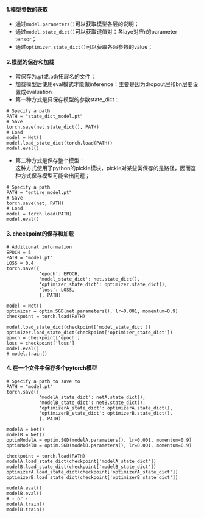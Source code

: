 #### 1.模型参数的获取
+ 通过`model.parameters()`可以获取模型各层的说明；
+ 通过`model.state_dict()`可以获取键值对：各laye对应r的parameter tensor；
+ 通过`optimizer.state_dict()`可以获取各超参数的value；

#### 2.模型的保存和加载
+ 常保存为.pt或.pth拓展名的文件；
+ 加载模型后使用eval模式才能做inference：主要是因为dropout层和bn层要设置成evaluation
+ 第一种方式是只保存模型的参数state_dict：
```
# Specify a path
PATH = "state_dict_model.pt"
# Save
torch.save(net.state_dict(), PATH)
# Load
model = Net()
model.load_state_dict(torch.load(PATH))
model.eval()
```
+ 第二种方式是保存整个模型：  
这种方式使用了python的pickle模块，pickle对某些类保存的是路径，因而这种方式保存模型可能会出问题；
```
# Specify a path
PATH = "entire_model.pt"
# Save
torch.save(net, PATH)
# Load
model = torch.load(PATH)
model.eval()
```
#### 3. checkpoint的保存和加载
```
# Additional information
EPOCH = 5
PATH = "model.pt"
LOSS = 0.4
torch.save({
            'epoch': EPOCH,
            'model_state_dict': net.state_dict(),
            'optimizer_state_dict': optimizer.state_dict(),
            'loss': LOSS,
            }, PATH)
```
```
model = Net()
optimizer = optim.SGD(net.parameters(), lr=0.001, momentum=0.9)
checkpoint = torch.load(PATH)

model.load_state_dict(checkpoint['model_state_dict'])
optimizer.load_state_dict(checkpoint['optimizer_state_dict'])
epoch = checkpoint['epoch']
loss = checkpoint['loss']
model.eval()
# model.train()
```

#### 4. 在一个文件中保存多个pytorch模型
```
# Specify a path to save to
PATH = "model.pt"
torch.save({
            'modelA_state_dict': netA.state_dict(),
            'modelB_state_dict': netB.state_dict(),
            'optimizerA_state_dict': optimizerA.state_dict(),
            'optimizerB_state_dict': optimizerB.state_dict(),
            }, PATH)
```
```
modelA = Net()
modelB = Net()
optimModelA = optim.SGD(modelA.parameters(), lr=0.001, momentum=0.9)
optimModelB = optim.SGD(modelB.parameters(), lr=0.001, momentum=0.9)

checkpoint = torch.load(PATH)
modelA.load_state_dict(checkpoint['modelA_state_dict'])
modelB.load_state_dict(checkpoint['modelB_state_dict'])
optimizerA.load_state_dict(checkpoint['optimizerA_state_dict'])
optimizerB.load_state_dict(checkpoint['optimizerB_state_dict'])

modelA.eval()
modelB.eval()
# - or -
modelA.train()
modelB.train()
```


